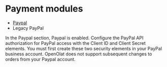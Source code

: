 # Payment modules

  * [Paypal](PayPal_Configuration.md)
  * Legacy PayPal

In the Paypal section, Paypal is enabled. Configure the PayPal API
authorization for PayPal access with the Client ID and Client Secret elements.
You must first create these two security elements in your PayPal business
account. OpenOlat does not support subsequent changes to orders from your
Paypal account.

